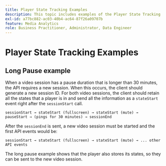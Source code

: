 ```yaml
---
title: Player State Tracking Examples
description: This topic includes examples of the Player State Tracking feature.
exl-id: a77bc882-ac03-40b4-ac64-87f26a09707b
feature: Media Analytics
role: Business Practitioner, Administrator, Data Engineer
---
```

# Player State Tracking Examples


## Long Pause example

When a video session has a pause duration that is longer than 30 minutes, the API requires a new session. When this occurs, the client should generate a new session ID. For both video sessions, the client should retain all the states that a player is in and send all the information as a `stateStart` event right after the `sessionStart` call.

`sessionStart → stateStart (fullscreen) → stateStart (mute) → pauseStart → (pings for 30 minutes) → sessionEnd
`

After the `sessionEnd` is sent, a new video session must be started and the first API events would be:

`sessionStart → stateStart (fullscreen) → stateStart (mute) → ... other API events`

The long pause example shows that the player also stores its states, so they can be sent to the new video session.
